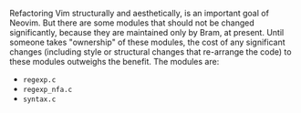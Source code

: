 Refactoring Vim structurally and aesthetically, is an important goal of Neovim. But there are some modules that should not be changed significantly, because they are maintained only by Bram, at present. Until someone takes "ownership" of these modules, the cost of any significant changes (including style or structural changes that re-arrange the code) to these modules outweighs the benefit. The modules are:

- `regexp.c`
- `regexp_nfa.c`
- `syntax.c`